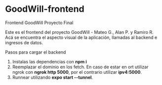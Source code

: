 # GoodWill-frontend
Frontend GoodWill Proyecto Final

Este es el frontend del proyecto GoodWill - Mateo G., Alan P. y Ramiro R. Acá se encuentra el aspecto visual de la aplicación, llamadas al backend e ingresos de datos.  

Pasos para cargar el backend

1. Instalas las dependencias con **npm i**
2. Reemplazar el dominio en los fetch. En caso de estar en ort utilizar ngrok con **ngrok http 5000**, por el contrario utilizar **ipv4:5000**.
3. Runnear utilizando **expo start --tunnel**.
